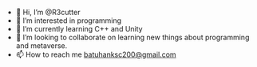 - 👋 Hi, I’m @R3cutter
- 👀 I’m interested in programming
- 🌱 I’m currently learning C++ and Unity
- 💞️ I’m looking to collaborate on learning new things about programming and metaverse.
- 📫 How to reach me batuhanksc200@gmail.com

<!---
R3cutter/R3cutter is a ✨ special ✨ repository because its `README.md` (this file) appears on your GitHub profile.
You can click the Preview link to take a look at your changes.
--->
